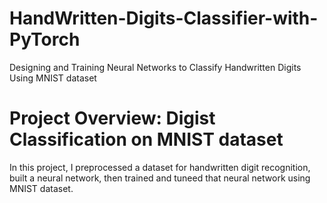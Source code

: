 # HandWritten-Digits-Classifier-with-PyTorch
Designing and Training Neural Networks to Classify Handwritten Digits Using MNIST dataset

# Project Overview: Digist Classification on MNIST dataset
In this project, I preprocessed a dataset for handwritten digit recognition, built a neural network, then trained and tuneed that neural network using MNIST dataset.

